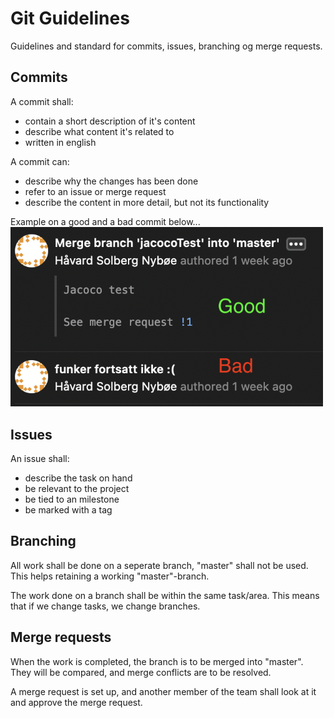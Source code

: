 # Git Guidelines

Guidelines and standard for commits, issues, branching og merge requests.

## Commits

A commit shall:

- contain a short description of it's content
- describe what content it's related to 
- written in english 

A commit can:

- describe why the changes has been done
- refer to an issue or merge request 
- describe the content in more detail, but not its functionality 


Example on a good and a bad commit below...
<img src="./img/commit.png" width="500px"/>



## Issues

An issue shall:

- describe the task on hand
- be relevant to the project
- be tied to an milestone
- be marked with a tag


## Branching

All work shall be done on a seperate branch, "master" shall not be used. This helps retaining a working "master"-branch.

The work done on a branch shall be within the same task/area. This means that if we change tasks, we change branches. 

## Merge requests

When the work is completed, the branch is to be merged into "master". They will be compared, and merge conflicts are to be resolved. 

A merge request is set up, and another member of the team shall look at it and approve the merge request.

